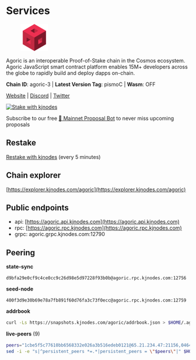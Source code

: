 # Services

<figure><img src="https://raw.githubusercontent.com/kj89/cosmos-images/main/logos/agoric.png" alt=""><figcaption></figcaption></figure>

Agoric is an interoperable Proof-of-Stake chain in the Cosmos ecosystem.  Agoric JavaScript smart contract platform enables 15M+ developers across the  globe to rapidly build and deploy dapps on-chain.

**Chain ID**: agoric-3 | **Latest Version Tag**: pismoC | **Wasm**: OFF

[Website](https://agoric.com) | [Discord](https://discord.com/invite/qDW8DRes4s) | [Twitter](https://twitter.com/agoric)

[![Stake with kjnodes](https://i.ibb.co/cr44Q8j/button-stake-with-kjnodes.png)](https://restake.app/agoric/agoricvaloper1ku5sm2twlsywdrp4wz3kfwgyrtqtp0lpr3nvk8)

Subscribe to our free [🤖 Mainnet Proposal Bot](https://t.me/kjnodes_proposal_bot) to never miss upcoming proposals

## Restake

[Restake with kjnodes](https://restake.app/agoric/agoricvaloper1ku5sm2twlsywdrp4wz3kfwgyrtqtp0lpr3nvk8) (every 5 minutes)
## Chain explorer
[https://explorer.kjnodes.com/agoric](https://explorer.kjnodes.com/agoric)

## Public endpoints

* api: [https://agoric.api.kjnodes.com](https://agoric.api.kjnodes.com)
* rpc: [https://agoric.rpc.kjnodes.com](https://agoric.rpc.kjnodes.com)
* grpc: agoric.grpc.kjnodes.com:12790

## Peering

**state-sync**

```text
d9bfa29e0cf9c4ce0cc9c26d98e5d97228f93b0b@agoric.rpc.kjnodes.com:12756
```

**seed-node**

```text
400f3d9e30b69e78a7fb891f60d76fa3c73f0ecc@agoric.rpc.kjnodes.com:12759
```

**addrbook**
```bash
curl -Ls https://snapshots.kjnodes.com/agoric/addrbook.json > $HOME/.agoric/config/addrbook.json
```

**live-peers** (9)
```bash
peers="1cbe5f5c77610bb6568332e026a3b516edeb0121@65.21.234.47:21156,0464c8dded70d01f5ab50a8d6047a6b27ddf2ccd@84.244.95.232:26656,1c9a5b1d34b9e6f184b2dcb18ed068cf0c282e50@51.79.98.163:26656,9ed68bef54712b46713ac755ab7a6e7ad30694ef@192.99.44.79:14456,cef26a8de3aa31f1f4e63898b38667b0816f35d3@14.224.155.176:26656,ca4c3b9d0cf78d934a3b972c328db2e4a9a66c42@64.32.40.114:26656,8346a2f94b41b8f0d43c49e37ca2ffc9855936b7@34.28.102.95:26656,e5970b2440e4083c7d74b51c8991ac9fd0f54dc0@162.55.132.48:15634,d9bfa29e0cf9c4ce0cc9c26d98e5d97228f93b0b@65.109.88.38:12756"
sed -i -e "s|^persistent_peers *=.*|persistent_peers = \"$peers\"|" $HOME/.agoric/config/config.toml
```
